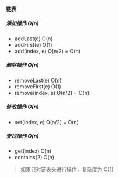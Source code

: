 #### 链表

##### 添加操作 O(n)

* addLast(e) O(n)
* addFirst(e) O(1)
* add(index, e) O(n/2) = O(n)

##### 删除操作 O(n)

* removeLast(e) O(n)
* removeFirst(e) O(1)
* remove(index, e) O(n/2) = O(n)

##### 修改操作 O(n)

* set(index, e) O(n/2) = O(n)

##### 查找操作 O(n)

* get(index) O(n)
* contains(2) O(n)

> 如果只对链表头进行操作，复杂度为 O(1)
